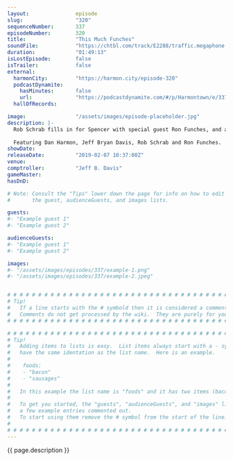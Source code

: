 ```yaml
---
layout:               episode
slug:                 "320"
sequenceNumber:       337
episodeNumber:        320
title:                "This Much Funches"
soundFile:            "https://chtbl.com/track/E2288/traffic.megaphone.fm/STA8908499812.mp3?updated=1596562717"
duration:             "01:49:13"
isLostEpisode:        false
isTrailer:            false
external:
  harmonCity:         "https://harmon.city/episode-320"
  podcastDynamite:
    hasMinutes:       false
    url:              "https://podcastdynamite.com/#/p/Harmontown/e/337/320"
  hallOfRecords:      

image:                "/assets/images/episode-placeholder.jpg"
description: |-
  Rob Schrab fills in for Spencer with special guest Ron Funches, and a one man show about plumbing.
  
  Featuring Dan Harmon, Jeff Bryan Davis, Rob Schrab and Ron Funches.
showDate:             
releaseDate:          "2019-02-07 10:37:00Z"
venue:                
comptroller:          "Jeff B. Davis"
gameMaster:           
hasDnD:               

# Note: Consult the "Tips" lower down the page for info on how to edit
#       the guest, audienceGuests, and images lists.

guests:
#- "Example guest 1"
#- "Example guest 2"

audienceGuests:
#- "Example guest 1"
#- "Example guest 2"

images:
#- "/assets/images/episodes/337/example-1.png"
#- "/assets/images/episodes/337/example-2.jpeg"


# # # # # # # # # # # # # # # # # # # # # # # # # # # # # # # # # # # # # # # # # # # # #
# Tip!
#   If a line starts with the # symbold then it is considered a comment.
#   Comments do not get processed by the wiki.  They are purely for your information.
# # # # # # # # # # # # # # # # # # # # # # # # # # # # # # # # # # # # # # # # # # # # #

# # # # # # # # # # # # # # # # # # # # # # # # # # # # # # # # # # # # # # # # # # # # #
# Tip!
#   Adding items to lists is easy.  List items always start with a - symbol and have
#   have the same identation as the list name.  Here is an example.
#
#    foods:
#    - "bacon"
#    - "sausages"
#
#   In this example the list name is "foods" and it has two items (bacon, and sausages).
#
#   To get you started, the "guests", "audienceGuests", and "images" lists below have
#   a few example entries commented out.
#   To start using them remove the # symbol from the start of the line.
#
# # # # # # # # # # # # # # # # # # # # # # # # # # # # # # # # # # # # # # # # # # # # #
---
```


<!-- The episode description will be rendered here -->
{{ page.description }}

<!-- Add your content BELOW here -->
<!-- vvvvvvvvvvvvvvvvvvvvvvvvvvv -->




<!-- ^^^^^^^^^^^^^^^^^^^^^^^^^^^ -->
<!-- Add your content ABOVE here -->

<!-- The episode gallery will be rendered here -->